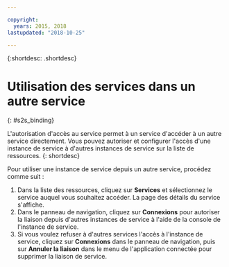 ```yaml
---

copyright:
  years: 2015, 2018
lastupdated: "2018-10-25"

---
```


{:shortdesc: .shortdesc}

# Utilisation des services dans un autre service
{: #s2s_binding}

L'autorisation d'accès au service permet à un service d'accéder à un autre service directement. Vous pouvez autoriser et configurer l'accès d'une instance de service à d'autres instances de service sur
la liste de ressources.
{: shortdesc}

Pour utiliser une instance de service depuis un autre service, procédez comme suit :

1. Dans la liste des ressources, cliquez sur **Services** et sélectionnez le service auquel vous souhaitez accéder. La page des détails du service s'affiche. 
2. Dans le panneau de navigation, cliquez sur **Connexions** pour autoriser la liaison depuis d'autres instances de service à l'aide de la console de l'instance de service.
3. Si vous voulez refuser à d'autres services l'accès à l'instance de service, cliquez sur **Connexions** dans le panneau de navigation, puis sur **Annuler la liaison** dans le menu de l'application connectée pour supprimer la liaison de service.
